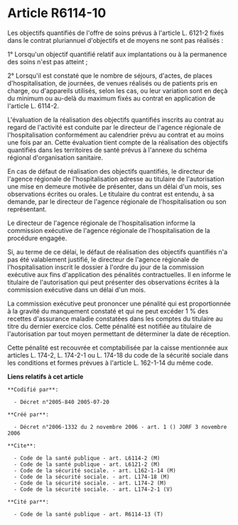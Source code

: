 # Article R6114-10

Les objectifs quantifiés de l'offre de soins prévus à l'article L. 6121-2 fixés dans le contrat pluriannuel d'objectifs et de
moyens ne sont pas réalisés :

1° Lorsqu'un objectif quantifié relatif aux implantations ou à la permanence des soins n'est pas atteint ;

2° Lorsqu'il est constaté que le nombre de séjours, d'actes, de places d'hospitalisation, de journées, de venues réalisés ou
de patients pris en charge, ou d'appareils utilisés, selon les cas, ou leur variation sont en deçà du minimum ou au-delà du
maximum fixés au contrat en application de l'article L. 6114-2.

L'évaluation de la réalisation des objectifs quantifiés inscrits au contrat au regard de l'activité est conduite par le
directeur de l'agence régionale de l'hospitalisation conformément au calendrier prévu au contrat et au moins une fois par an.
Cette évaluation tient compte de la réalisation des objectifs quantifiés dans les territoires de santé prévus à l'annexe du
schéma régional d'organisation sanitaire.

En cas de défaut de réalisation des objectifs quantifiés, le directeur de l'agence régionale de l'hospitalisation adresse au
titulaire de l'autorisation une mise en demeure motivée de présenter, dans un délai d'un mois, ses observations écrites ou
orales. Le titulaire du contrat est entendu, à sa demande, par le directeur de l'agence régionale de l'hospitalisation ou son
représentant.

Le directeur de l'agence régionale de l'hospitalisation informe la commission exécutive de l'agence régionale de
l'hospitalisation de la procédure engagée.

Si, au terme de ce délai, le défaut de réalisation des objectifs quantifiés n'a pas été valablement justifié, le directeur de
l'agence régionale de l'hospitalisation inscrit le dossier à l'ordre du jour de la commission exécutive aux fins
d'application des pénalités contractuelles. Il en informe le titulaire de l'autorisation qui peut présenter des observations
écrites à la commission exécutive dans un délai d'un mois.

La commission exécutive peut prononcer une pénalité qui est proportionnée à la gravité du manquement constaté et qui ne peut
excéder 1 % des recettes d'assurance maladie constatées dans les comptes du titulaire au titre du dernier exercice clos.
Cette pénalité est notifiée au titulaire de l'autorisation par tout moyen permettant de déterminer la date de réception.

Cette pénalité est recouvrée et comptabilisée par la caisse mentionnée aux articles L. 174-2, L. 174-2-1 ou L. 174-18 du code
de la sécurité sociale dans les conditions et formes prévues à l'article L. 162-1-14 du même code.

**Liens relatifs à cet article**

	**Codifié par**:

	  - Décret n°2005-840 2005-07-20

	**Créé par**:

	  - Décret n°2006-1332 du 2 novembre 2006 - art. 1 () JORF 3 novembre 2006

	**Cite**:

	  - Code de la santé publique - art. L6114-2 (M)
	  - Code de la santé publique - art. L6121-2 (M)
	  - Code de la sécurité sociale. - art. L162-1-14 (M)
	  - Code de la sécurité sociale. - art. L174-18 (M)
	  - Code de la sécurité sociale. - art. L174-2 (M)
	  - Code de la sécurité sociale. - art. L174-2-1 (V)

	**Cité par**:

	  - Code de la santé publique - art. R6114-13 (T)
